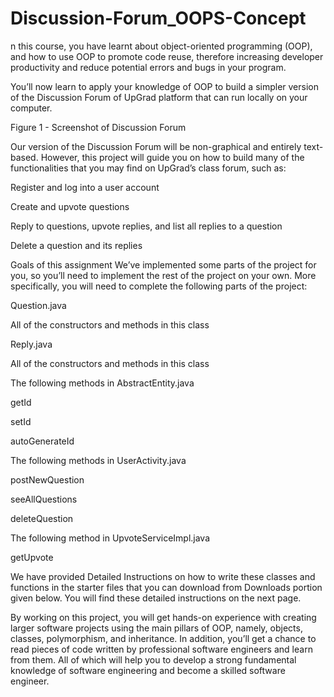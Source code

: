 # Discussion-Forum_OOPS-Concept
n this course, you have learnt about object-oriented programming (OOP), and how to use OOP to promote code reuse, therefore increasing developer productivity and reduce potential errors and bugs in your program.


You’ll now learn to apply your knowledge of OOP to build a simpler version of the Discussion Forum of UpGrad platform that can run locally on your computer.


Figure 1 - Screenshot of Discussion Forum
 

Our version of the Discussion Forum will be non-graphical and entirely text-based. However, this project will guide you on how to build many of the functionalities that you may find on UpGrad’s class forum, such as:

Register and log into a user account

Create and upvote questions

Reply to questions, upvote replies, and list all replies to a question

Delete a question and its replies

Goals of this assignment
We’ve implemented some parts of the project for you, so you’ll need to implement the rest of the project on your own. More specifically, you will need to complete the following parts of the project:

Question.java

All of the constructors and methods in this class

Reply.java

All of the constructors and methods in this class

The following methods in AbstractEntity.java

getId

setId

autoGenerateId

The following methods in UserActivity.java

postNewQuestion

seeAllQuestions

deleteQuestion

The following method in UpvoteServiceImpl.java

getUpvote

We have provided Detailed Instructions on how to write these classes and functions in the starter files that you can download from Downloads portion given below. You will find these detailed instructions on the next page.

 

By working on this project, you will get hands-on experience with creating larger software projects using the main pillars of OOP, namely, objects, classes, polymorphism, and inheritance. In addition, you’ll get a chance to read pieces of code written by professional software engineers and learn from them. All of which will help you to develop a strong fundamental knowledge of software engineering and become a skilled software engineer.
